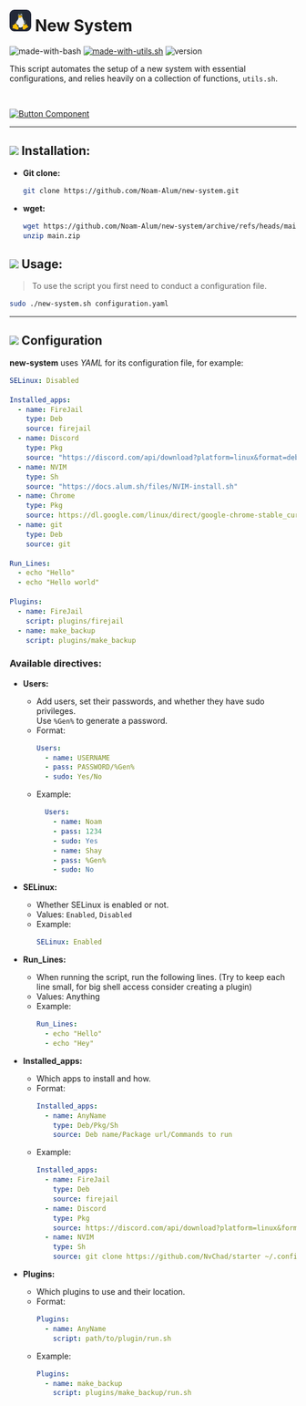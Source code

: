 # <img src="https://github.com/tandpfun/skill-icons/raw/main/icons/Linux-Dark.svg" width="38" style="max-width: 100%;"> New System
![made-with-bash](https://img.shields.io/badge/Made%20with-Bash-blue?style=plastic&labelColor=%237b7b7b&color=%23003972)
[![made-with-utils.sh](https://img.shields.io/badge/Made%20with-utils.sh-blue?style=plastic&labelColor=%237b7b7b&color=%23003972)](https://github.com/Noam-Alum/utils.sh)
![version](https://img.shields.io/badge/Version-1.0.0-blue?style=plastic&labelColor=%2390ee90&color=%23003972)

This script automates the setup of a new system with essential configurations, and relies heavily on a collection of functions, `utils.sh`.

<br>

[![Button Component](https://readme-components.vercel.app/api?component=button&text=Go-to-utils.sh)](https://github.com/Noam-Alum/utils.sh)

---

##  <img src="https://cdn.iconscout.com/icon/premium/png-256-thumb/install-1462529-1238097.png?f=webp&w=256" width="24" style="max-width: 100%;"> Installation:

- **Git clone:**
  ```sh
  git clone https://github.com/Noam-Alum/new-system.git
  ```

- **wget:**
  ```sh
  wget https://github.com/Noam-Alum/new-system/archive/refs/heads/main.zip
  unzip main.zip
  ```

## <img src="https://cdn-icons-png.flaticon.com/512/5486/5486152.png" width="26" style="max-width: 100%;"> Usage:

> To use the script you first need to conduct a configuration file.

```sh
sudo ./new-system.sh configuration.yaml
```

---

## <img src="https://icons.iconarchive.com/icons/dtafalonso/android-lollipop/256/Settings-icon.png" width="26" style="max-width: 100%;"> Configuration

**new-system** uses *YAML* for its configuration file, for example:

```yaml
SELinux: Disabled

Installed_apps:
  - name: FireJail
    type: Deb
    source: firejail
  - name: Discord
    type: Pkg
    source: "https://discord.com/api/download?platform=linux&format=deb"
  - name: NVIM
    type: Sh
    source: "https://docs.alum.sh/files/NVIM-install.sh"
  - name: Chrome
    type: Pkg
    source: https://dl.google.com/linux/direct/google-chrome-stable_current_amd64.deb
  - name: git
    type: Deb
    source: git

Run_Lines:
  - echo "Hello"
  - echo "Hello world"

Plugins:
  - name: FireJail
    script: plugins/firejail
  - name: make_backup
    script: plugins/make_backup
```

### Available directives:

* **Users:**
  - Add users, set their passwords, and whether they have sudo privileges.<br>
    Use `%Gen%` to generate a password.
  - Format:
    ```yaml
    Users:
      - name: USERNAME
      - pass: PASSWORD/%Gen%
      - sudo: Yes/No
    ```
  - Example:
    ```yaml
      Users:
        - name: Noam
        - pass: 1234
        - sudo: Yes
        - name: Shay
        - pass: %Gen%
        - sudo: No
    ```

* **SELinux:**
  - Whether SELinux is enabled or not.
  - Values: `Enabled`, `Disabled`
  - Example:
    ```yaml
    SELinux: Enabled
    ```

* **Run_Lines:**
  - When running the script, run the following lines. (Try to keep each line small, for big shell access consider creating a plugin)
  - Values: Anything
  - Example:
    ```yaml
    Run_Lines:
      - echo "Hello"
      - echo "Hey"
    ```

* **Installed_apps:**
  - Which apps to install and how.
  - Format:
    ```yaml
    Installed_apps:
      - name: AnyName
        type: Deb/Pkg/Sh
        source: Deb name/Package url/Commands to run
    ```
  - Example:
    ```yaml
    Installed_apps:
      - name: FireJail
        type: Deb
        source: firejail
      - name: Discord
        type: Pkg
        source: https://discord.com/api/download?platform=linux&format=deb
      - name: NVIM
        type: Sh
        source: git clone https://github.com/NvChad/starter ~/.config/nvim && nvim
    ```

* **Plugins:**
  - Which plugins to use and their location.
  - Format:
    ```yaml
    Plugins:
      - name: AnyName
        script: path/to/plugin/run.sh
    ```
  - Example:
    ```yaml
    Plugins:
      - name: make_backup
        script: plugins/make_backup/run.sh
    ```
